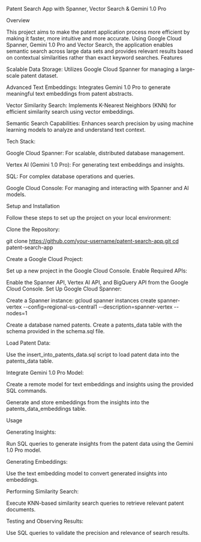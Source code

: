 Patent Search App with Spanner, Vector Search & Gemini 1.0 Pro

Overview

This project aims to make the patent application process more efficient by making it faster, more intuitive and more accurate. Using Google Cloud Spanner, Gemini 1.0 Pro and Vector Search, the application enables semantic search across large data sets and provides relevant results based on contextual similarities rather than exact keyword searches. Features

Scalable Data Storage: Utilizes Google Cloud Spanner for managing a large-scale patent dataset.

Advanced Text Embeddings: Integrates Gemini 1.0 Pro to generate meaningful text embeddings from patent abstracts.

Vector Similarity Search: Implements K-Nearest Neighbors (KNN) for efficient similarity search using vector embeddings.

Semantic Search Capabilities: Enhances search precision by using machine learning models to analyze and understand text context.

Tech Stack:

Google Cloud Spanner: For scalable, distributed database management.

Vertex AI (Gemini 1.0 Pro): For generating text embeddings and insights.

SQL: For complex database operations and queries.

Google Cloud Console: For managing and interacting with Spanner and AI models.

Setup and Installation

Follow these steps to set up the project on your local environment:

Clone the Repository:

git clone https://github.com/your-username/patent-search-app.git cd patent-search-app

Create a Google Cloud Project:

Set up a new project in the Google Cloud Console. Enable Required APIs:

Enable the Spanner API, Vertex AI API, and BigQuery API from the Google Cloud Console. Set Up Google Cloud Spanner:

Create a Spanner instance: gcloud spanner instances create spanner-vertex
--config=regional-us-central1
--description=spanner-vertex
--nodes=1

Create a database named patents. Create a patents_data table with the schema provided in the schema.sql file.

Load Patent Data:

Use the insert_into_patents_data.sql script to load patent data into the patents_data table.

Integrate Gemini 1.0 Pro Model:

Create a remote model for text embeddings and insights using the provided SQL commands.

Generate and store embeddings from the insights into the patents_data_embeddings table.

Usage

Generating Insights:

Run SQL queries to generate insights from the patent data using the Gemini 1.0 Pro model.

Generating Embeddings:

Use the text embedding model to convert generated insights into embeddings.

Performing Similarity Search:

Execute KNN-based similarity search queries to retrieve relevant patent documents.

Testing and Observing Results:

Use SQL queries to validate the precision and relevance of search results.